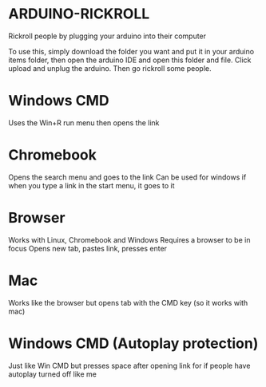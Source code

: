 # ARDUINO-RICKROLL
Rickroll people by plugging your arduino into their computer

To use this, simply download the folder you want and put it in your arduino items folder, then open the arduino IDE and open this folder and file. Click upload and unplug the arduino. Then go rickroll some people.

# Windows CMD
Uses the Win+R run menu then opens the link

# Chromebook
Opens the search menu and goes to the link
Can be used for windows if when you type a link in the start menu, it goes to it

# Browser
Works with Linux, Chromebook and Windows
Requires a browser to be in focus
Opens new tab, pastes link, presses enter

# Mac
Works like the browser but opens tab with the CMD key (so it works with mac)

# Windows CMD (Autoplay protection)
Just like Win CMD but presses space after opening link for if people have autoplay turned off like me
